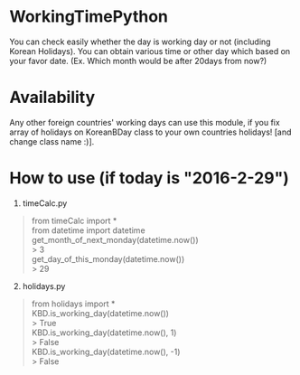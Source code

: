 # WorkingTimePython
You can check easily whether the day is working day or not (including Korean Holidays). You can obtain various time or other day which based on your favor date. (Ex. Which month would be after 20days from now?)

# Availability
Any other foreign countries' working days can use this module, if you fix array of holidays on KoreanBDay class to your own countries holidays! [and change class name :)].

# How to use (if today is "2016-2-29")
1. timeCalc.py
> from timeCalc import *  
> from datetime import datetime  
> get_month_of_next_monday(datetime.now())  
>\> 3  
> get_day_of_this_monday(datetime.now())  
>\> 29  

2. holidays.py
> from holidays import *  
> KBD.is_working_day(datetime.now())  
>\> True  
> KBD.is_working_day(datetime.now(), 1)  
>\> False  
> KBD.is_working_day(datetime.now(), -1)  
>\> False  
